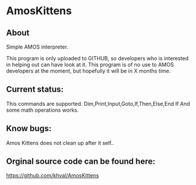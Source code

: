 # AmosKittens

About
-----
Simple AMOS interpreter.

This program is only uploaded to GITHUB, so developers who is interested in helping out can have look at it.
This program is of no use to AMOS developers at the moment, but hopefully it will be in X months time.

Current status:
---------------
This commands are supported.
Dim,Print,Input,Goto,If,Then,Else,End If
And some math operations works.

Know bugs:
----------
Amos Kittens does not clean up after it self..

Orginal source code can be found here:
--------------------------------------
https://github.com/khval/AmosKittens
